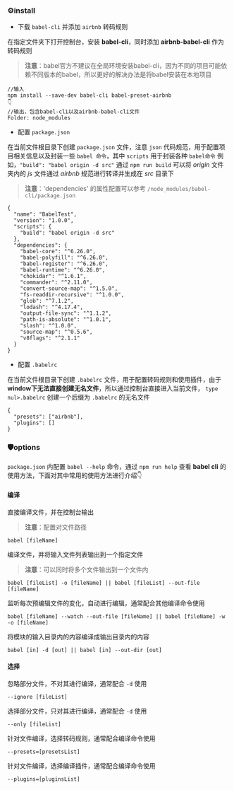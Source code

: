 ### ⚙install

 - 下载 `babel-cli` 并添加 `airbnb` 转码规则

在指定文件夹下打开控制台，安装 **babel-cli**，同时添加 **airbnb-babel-cli** 作为转码规则

> **注意**：babel官方不建议在全局环境安装babel-cli，因为不同的项目可能依赖不同版本的babel，所以更好的解决办法是将babel安装在本地项目

	//输入
	npm install --save-dev babel-cli babel-preset-airbnb
	👇
	//输出，包含babel-cli以及airbnb-babel-cli文件
	Folder: node_modules

 - 配置 `package.json`

在当前文件根目录下创建 `package.json` 文件，注意 `json` 代码规范，用于配置项目相关信息以及封装一些 `babel 命令`，其中 `scripts` 用于封装各种 `babel命令`
例如，`"build": "babel origin -d src"` 通过 `npm run build` 可以将 *origin* 文件夹内的 *js* 文件通过 *airbnb* 规范进行转译并生成在 *src* 目录下

> **注意**：'dependencies' 的属性配置可以参考 `/node_modules/babel-cli/package.json`

	{
	  "name": "BabelTest",
	  "version": "1.0.0",
	  "scripts": {
	    "build": "babel origin -d src"
	  },
	  "dependencies": {
	    "babel-core": "^6.26.0",
	    "babel-polyfill": "^6.26.0",
	    "babel-register": "^6.26.0",
	    "babel-runtime": "^6.26.0",
	    "chokidar": "^1.6.1",
	    "commander": "^2.11.0",
	    "convert-source-map": "^1.5.0",
	    "fs-readdir-recursive": "^1.0.0",
	    "glob": "^7.1.2",
	    "lodash": "^4.17.4",
	    "output-file-sync": "^1.1.2",
	    "path-is-absolute": "^1.0.1",
	    "slash": "^1.0.0",
	    "source-map": "^0.5.6",
	    "v8flags": "^2.1.1"
	  }
	}

 - 配置 `.babelrc`

在当前文件根目录下创建 `.babelrc` 文件，用于配置转码规则和使用插件，由于 **window下无法直接创建无名文件**，所以通过控制台直接进入当前文件， `type nul>.babelrc` 创建一个后缀为 `.babelrc` 的无名文件

	{
	  "presets": ["airbnb"],
	  "plugins": []
	}

### 🛡options

`package.json` 内配置 `babel --help` 命令，通过 `npm run help` 查看 **babel cli** 的使用方法，下面对其中常用的使用方法进行介绍👇

#### 编译

直接编译文件，并在控制台输出

> **注意**：配置对文件路径

	babel [fileName]

编译文件，并将输入文件列表输出到一个指定文件

> **注意**：可以同时将多个文件输出到一个文件内

	babel [fileList] -o [fileName] || babel [fileList] --out-file [fileName]

监听每次预编辑文件的变化，自动进行编辑，通常配合其他编译命令使用

	babel [fileName] --watch --out-file [fileName] || babel [fileName] -w -o [fileName]		

将模块的输入目录内的内容编译成输出目录内的内容

	babel [in] -d [out] || babel [in] --out-dir [out]

#### 选择	 

忽略部分文件，不对其进行编译，通常配合 `-d` 使用

	--ignore [fileList]

选择部分文件，只对其进行编译，通常配合 `-d` 使用

	--only [fileList]

针对文件编译，选择转码规则，通常配合编译命令使用

	--presets=[presetsList]

针对文件编译，选择编译插件，通常配合编译命令使用

	--plugins=[pluginsList]				